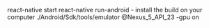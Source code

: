 react-native start
react-native run-android - install the build on your computer 
./Android/Sdk/tools/emulator @Nexus_5_API_23 -gpu on